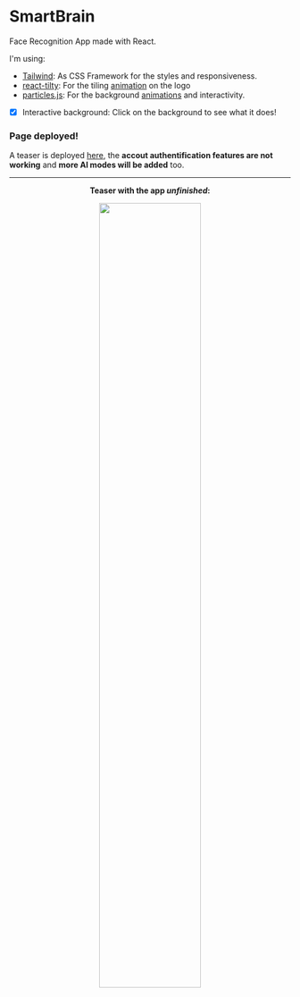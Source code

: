 # SmartBrain

Face Recognition App made with React.

I'm using:
- [Tailwind](https://tailwindcss.com/): As CSS Framework for the styles and responsiveness.
- [react-tilty](https://www.npmjs.com/package/react-tilty): For the tiling [animation](https://codesandbox.io/s/73rqoq599j?fontsize=14&file=/src/index.js:0-27) on the logo
- [particles.js](https://www.npmjs.com/package/react-tsparticles): For the background [animations](https://vincentgarreau.com/particles.js/) and interactivity.

- [x] Interactive background: Click on the background to see what it does!

### Page deployed!
A teaser is deployed [here](https://markelca.github.io/smart-brain/), the **accout authentification features are not working** and **more AI modes will be added** too.

---

<div align='center'>
<p><b>Teaser with the app <em>unfinished</em>:<b></p>
<img src='https://user-images.githubusercontent.com/76633510/122643412-f9c3b780-d10f-11eb-9927-a0b649ee41fb.png' width='60%'/>
</div>

